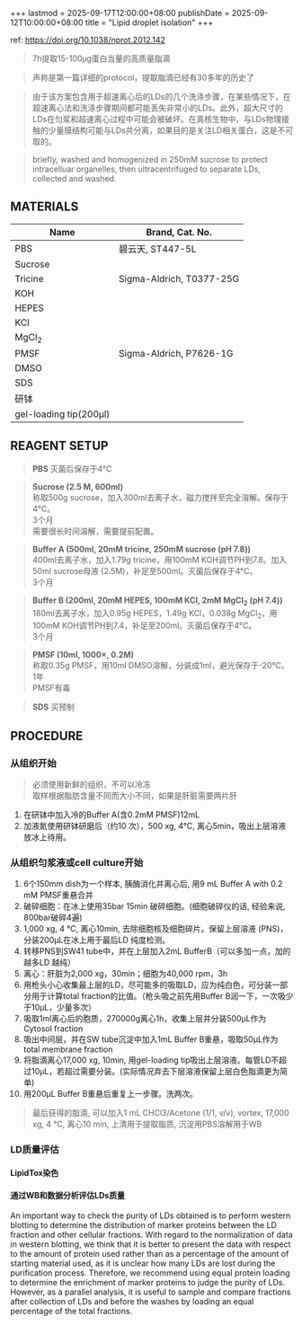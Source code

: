 +++
lastmod = 2025-09-17T12:00:00+08:00
publishDate = 2025-09-12T10:00:00+08:00
title = "Lipid droplet isolation"
+++

ref: https://doi.org/10.1038/nprot.2012.142

> 7h提取15-100μg蛋白当量的高质量脂滴

> 声称是第一篇详细的protocol，提取脂滴已经有30多年的历史了

> 由于该方案包含用于超速离心后的LDs的几个洗涤步骤，在某些情况下，在超速离心法和洗涤步骤期间都可能丢失非常小的LDs。此外，超大尺寸的LDs在匀浆和超速离心过程中可能会被破坏。在真核生物中，与LDs物理接触的少量膜结构可能与LDs共分离，如果目的是关注LD相关蛋白，这是不可取的。

> briefly, washed and homogenized in 250mM sucrose to protect intracelluar organelles, then ultracentrifuged to separate LDs, collected and washed.

## MATERIALS

| Name                   | Brand, Cat. No.          |
| ---------------------- | ------------------------ |
| PBS                    | 碧云天, ST447-5L         |
| Sucrose                |                          |
| Tricine                | Sigma-Aldrich, T0377-25G |
| KOH                    |                          |
| HEPES                  |
| KCl                    |                          |
| MgCl<sub>2</sub>       |                          |
| PMSF                   | Sigma-Aldrich, P7626-1G  |
| DMSO                   |
| SDS                    |
| 研钵                   |
| gel-loading tip(200μl) |

## REAGENT SETUP

> **PBS** 灭菌后保存于4°C

> **Sucrose (2.5 M, 600ml)**  
> 称取500g sucrose，加入300ml去离子水，磁力搅拌至完全溶解。保存于4°C。  
> 3个月  
> 需要很长时间溶解，需要提前配置。  

> **Buffer A (500ml, 20mM tricine, 250mM sucrose (pH 7.8))**  
> 400ml去离子水，加入1.79g tricine，用100mM KOH调节PH到7.8。加入50ml sucrose母液 (2.5M)，补足至500ml。灭菌后保存于4°C。  
> 3个月  

> **Buffer B (200ml, 20mM HEPES, 100mM KCl, 2mM MgCl<sub>2</sub> (pH 7.4))**  
> 180ml去离子水，加入0.95g HEPES，1.49g KCl，0.038g MgCl<sub>2</sub>，用100mM KOH调节PH到7.4，补足至200ml。灭菌后保存于4°C。  
> 3个月  

> **PMSF (10ml, 1000×, 0.2M)**  
> 称取0.35g PMSF，用10ml DMSO溶解，分装成1ml，避光保存于-20°C。  
> 1年  
> PMSF有毒  

> **SDS** 买预制  

## PROCEDURE

### 从组织开始

> 必须使用新鲜的组织，不可以冷冻  
> 取样根据脂肪含量不同而大小不同，如果是肝脏需要两片肝  

1. 在研钵中加入冷的Buffer A(含0.2mM PMSF)12mL
2. 加液氮使用研钵研磨后（约10 次），500 xg, 4°C, 离心5min，吸出上层溶液放冰上待用。

### 从组织匀浆液或cell culture开始

1. 6个150mm dish为一个样本, 胰酶消化并离心后, 用9 mL Buffer A with 0.2 mM PMSF重悬合并
2. 破碎细胞：在冰上使用35bar 15min 破碎细胞。(细胞破碎仪的话, 经验来说, 800bar破碎4遍)
3. 1,000 xg, 4 °C, 离心10min, 去除细胞核及细胞碎片。保留上层溶液 (PNS)，分装200μL在冰上用于最后LD 纯度检测。
4. 转移PNS到SW41 tube中，并在上层加入2mL BufferB（可以多加一点，加的越多LD 越纯）
5. 离心：肝脏为2,000 xg，30min；细胞为40,000 rpm，3h
6. 用枪头小心收集最上层的LD，尽可能多的吸取LD，应为纯白色，可分装一部分用于计算total fraction的比值。（枪头吸之前先用Buffer B润一下，一次吸少于10μL，少量多次）
7. 吸取1ml离心后的胞质，270000g离心1h，收集上层并分装500μL作为Cytosol fraction
8. 吸出中间层，并在SW tube沉淀中加入1mL Buffer B重悬，吸取50μL作为total membrane fraction
9. 将脂滴离心17,000 xg, 10min, 用gel-loading tip吸出上层溶液。每管LD不超过10μL，若超过需要分装。(实际情况弃去下层溶液保留上层白色脂滴更为简单)
10. 用200μL Buffer B重悬后重复上一步骤。洗两次。

> 最后获得的脂滴, 可以加入1 mL CHCl3/Acetone (1/1, v/v), vortex, 17,000 xg, 4 °C, 离心10 min, 上清用于提取脂质, 沉淀用PBS溶解用于WB

### LD质量评估

#### LipidTox染色

#### 通过WB和数据分析评估LDs质量

An important way to check the purity of LDs obtained is to perform western blotting to determine the distribution of marker proteins between the LD fraction and other cellular fractions. With regard to the normalization of data in western blotting, we think that it is better to present the data with respect to the amount of protein used rather than as a percentage of the amount of starting material used, as it is unclear how many LDs are lost during the purification process. Therefore, we recommend using equal protein loading to determine the enrichment of marker proteins to judge the purity of LDs. However, as a parallel analysis, it is useful to sample and compare fractions after collection of LDs and before the washes by loading an equal percentage of the total fractions.
<!-- 
| Sample                 | Starting amounts                                   | Sample collection (Step 1)                                                                                                                                                      | Homogenization (Steps 3 and 4)                                                                                                                                                         | Ultracentrifugation (Step 8)                                          | Typical yield of LD protein (μg) | Typical size range of LDs (μm) |
| ---------------------- | -------------------------------------------------- | ------------------------------------------------------------------------------------------------------------------------------------------------------------------------------- | -------------------------------------------------------------------------------------------------------------------------------------------------------------------------------------- | --------------------------------------------------------------------- | -------------------------------- | ------------------------------ |
| Caenorhabditis elegans | 4 × 10^5^ worms                                    | Wash the worms three times with 50 ml of PBS plus 0.001% (vol/vol) Triton X-100 and then once with 50 ml of buffer A. Resuspend the worms in 10 ml of buffer A with 0.2 mM PMSF | Homogenize the worms four times on ice with a Polytron at 14,000 r.p.m., 1 min per time with 30-s intervals. Centrifuge at 1,000g for 30 s, keep the supernatant and proceed to Step 5 | 10,200–10,600g for 1 h at 4 °C                                        | ~30                              | 0.5–2                          |
| Mouse skeletal muscle  | Muscle dissected from hind legs of 20 C57BL/6 mice | Remove the fascia and connective tissues, then cut into small pieces and resuspend in 12 ml of buffer A with 0.2 mM PMSF                                                        | Homogenize on ice 20 times with a tight-fitting Dounce. Centrifuge at 100g for 10 min at 4 °C, keep the supernatant and proceed to Step 5                                              | 182,000g for 1 h at 4 °C                                              | ~15                              | 0.5–1                          |
| Mouse liver            | Livers of two C57BL/6 mice                         | Remove the fascia and connective tissues, then cut into small pieces and resuspend in 12 ml of buffer A with 0.2 mM PMSF                                                        | Homogenize on ice ten times with a loose-fitting Dounce. Centrifuge at 100g for 10 min at 4 °C, keep the supernatant and proceed to Step 5                                             | 2,000g for 30 min at 4 °C                                             | ~100                             | 1–5                            |
| CHO-K2 cells           | Cells from ten 150-mm plates (100% confluent)      | Wash the dishes with 10 ml of icecold PBS. Scrape the cells and resuspend in 100 ml of PBS, and centrifuge at 1,000g for 10 min at 4 °C to collect cells                        | None required.<br>Proceed directly to Step 5                                                                                                                                           | 182,000g for 1 h at 4 °C                                              | ~20                              | 0.1–1                          |
| Bacteria/yeast         | 400 ml of liquid culture in stationary phase       | Collect the cells by centrifuging the culture at 4,000g for 10 min. Wash the cells twice with 30 ml of PBS and collect cells                                                    | None required.<br>Proceed directly to Step 5                                                                                                                                           | 10,200–10,600g for 1 h at 4 °C for yeast and 182,000g for 1 h at 4 °C | ~25                              | 0.1–1                          |

 -->
